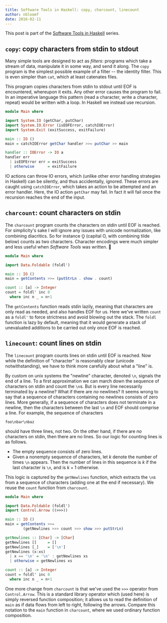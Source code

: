 ```yaml
---
title: Software Tools in Haskell: copy, charcount, linecount
author: nbloomf
date: 2016-02-11
---
```


This post is part of the [Software Tools in Haskell](/posts/2016-02-10-software-tools-in-haskell.html) series.


<a name="copy" />

## ``copy``: copy characters from stdin to stdout

Many simple tools are designed to act as *filters*: programs which take a stream of data, manipulate it in some way, and send it along. The ``copy`` program is the simplest possible example of a filter -- the identity filter. This is even simpler than ``cat``, which at least catenates files.

This program copies characters from stdin to stdout until EOF is encountered, whereupon it exits. Any other error causes the program to fail. In an imperative language this pattern (read a character, write a character, repeat) would be written with a loop. In Haskell we instead use recursion.


```haskell
module Main where

import System.IO (getChar, putChar)
import System.IO.Error (isEOFError, catchIOError)
import System.Exit (exitSuccess, exitFailure)

main :: IO ()
main = catchIOError getChar handler >>= putChar >> main

handler :: IOError -> IO a
handler err
  | isEOFError err = exitSuccess
  | otherwise      = exitFailure
```


IO actions can throw IO errors, which (unlike other error handling strategies in Haskell) can be silently, and thus accidentally, ignored. These errors are caught
using ``catchIOError``, which takes an action to be attempted and an error handler. Here, the IO action ``getChar`` may fail. In fact it will fail once the recursion reaches the end of the input.


<a name="charcount" />

## ``charcount``: count characters on stdin

The ``charcount`` program counts the characters on stdin until EOF is reached. For simplicity's sake I will ignore any issues with unicode normalization, like combining diacritics. So for instance O̰ (capital O, with combining tilde below) counts as two characters. Character encodings were much simpler and less useful when *Software Tools* was written. 🙂

```haskell
module Main where

import Data.Foldable (foldl')

main :: IO ()
main = getContents >>= (putStrLn . show . count)

count :: [a] -> Integer
count = foldl' inc 0
  where inc n _ = n+1
```

The ``getContents`` function reads stdin lazily, meaning that characters are only read as needed, and also handles EOF for us. Here we've written ``count`` as a ``foldl'`` to force strictness and avoid blowing out the stack. The ``foldl`` function is lazy by default, meaning that it would generate a stack of unevaluated additions to be carried out only once EOF is reached.



<a name="linecount" />

## ``linecount``: count lines on stdin

The ``linecount`` program counts lines on stdin until EOF is reached. Now while the definition of "character" is reasonably clear (unicode notwithstanding), we have to think more carefully about what a "line" is.

By custom on unix systems the "newline" character, denoted ``\n``, signals the end of a line. To a first approximation we can march down the sequence of characters on stdin and count the ``\n``s. But is every line necessarily terminated by a newline? What if there are *no* newlines? It seems wrong to say that a sequence of characters containing no newlines consists of zero lines. More generally, if a sequence of characters does not terminate in a newline, then the characters between the last ``\n`` and EOF should comprise a line. For example, the sequence of characters

    foo\nbar\nbaz

should have three lines, not two. On the other hand, if there are *no* characters on stdin, then there are no lines. So our logic for counting lines is as follows.

* The empty sequence consists of zero lines.
* Given a nonempty sequence of characters, let $k$ denote the number of times ``\n`` appears. Then the number of lines in this sequence is $k$ if the last character is ``\n``, and is $k+1$ otherwise.

This logic is captured by the ``getNewlines`` function, which extracts the ``\n``s from a sequence of characters (adding one at the end if necessary). We reuse the ``count`` function from ``charcount``.

```haskell
module Main where

import Data.Foldable (foldl')
import Control.Arrow ((>>>))

main :: IO ()
main = getContents >>=
        (getNewlines >>> count >>> show >>> putStrLn)

getNewlines :: [Char] -> [Char]
getNewlines []     = []
getNewlines [_]    = ['\n']
getNewlines (x:xs)
  | x == '\n' = '\n' : getNewlines xs
  | otherwise = getNewlines xs

count :: [a] -> Integer
count = foldl' inc 0
  where inc n _ = n+1
```

One more change from ``charcount`` is that we've used the ``>>>`` operator from ``Control.Arrow``. This is a standard library operator which (used here) is simply reversed function composition; it allows us to read the definition of ``main`` as if data flows from left to right, following the arrows. Compare this notation to the ``main`` function in ``charcount``, where we used ordinary function composition.
